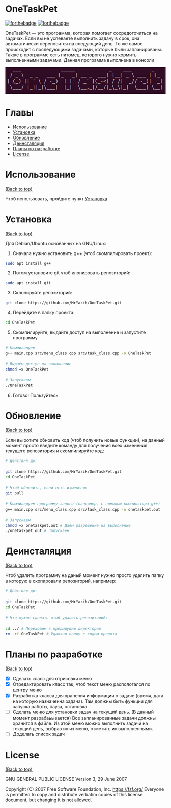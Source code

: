# OneTaskPet

[![forthebadge](https://forthebadge.com/images/badges/made-with-c-plus-plus.svg)](http://forthebadge.com)
[![forthebadge](http://forthebadge.com/images/badges/built-with-love.svg)](http://forthebadge.com)

OneTaskPet — это программа, которая помогает сосредоточиться на задачах. Если вы не успеваете выполнить задачу в срок, она автоматически переносится на следующий день. То же самое происходит с последующими задачами, которые были запланированы. Также в программе есть питомец, которого нужно кормить выполненными задачами. Данная программа выполнена в консоли
 
  ![name app](readme_contents/png/name_app.png)

# Главы

- [Использование](#использование)
- [Установка](#установка)
- [Обновление](#обновление)
- [Деинсталяция](#деинсталяция)
- [Планы по разработке](#планы-по-разработке)
- [License](#license)

# Использование

[(Back to top)](#главы)

Чтоб использовать, пройдите пункт [Установка](#установка)

# Установка

[(Back to top)](#главы)

Для Debian/Ubuntu основанных на GNU/Linux:

1. Сначала нужно установить g++ (чтоб скомпилировать проект):

```sh
sudo apt install g++
```

2. Потом установите git чтоб клонировать репозиторий:

```sh
sudo apt install git
```

3. Склонируйте репозиторий:

```sh
git clone https://github.com/MrYazik/OneTaskPet.git
```

4. Перейдите в папку проекта:

```sh
cd OneTaskPet
```

5. Скомпилируйте, выдайте доступ на выполнение и запустите программу

```sh
# Компилируем
g++ main.cpp src/menu_class.cpp src/task_class.cpp -o OneTaskPet

# Выдаём доступ на выполнение
chmod +x OneTaskPet

# Запускаем
./OneTaskPet
```

6. Готово! Пользуйтесь

# Обновление

[(Back to top)](#главы)

Если вы хотите обновить код (чтоб получить новые функции), на данный момент просто введите команду для получения всех изменения текущего репозитория и скомпилируйте код: 

```sh
# Действия до:

git clone https://github.com/MrYazik/OneTaskPet.git
cd OneTaskPet

# Чтоб обновить, если есть изменения
git pull

# Компилируем программу заного (например, с помощью компилятора g++)
g++ main.cpp src/menu_class.cpp src/task_class.cpp -o onetaskpet.out

# Запускаем
chmod +x onetaskpet.out # Даём разрешение на выполнение
./onetaskpet.out # Запускаем
```

# Деинсталяция

[(Back to top)](#главы)

Чтоб удалить программу на даный момент нужно просто удалить папку в которую в скопировали репозиторий, например:

```sh
# Действия до:

git clone https://github.com/MrYazik/OneTaskPet.git
cd OneTaskPet

# Что нужно сделать чтоб удалить репозиторий:

cd ../ # Переходим в предыдущию директорию
rm -rf OneTaskPet # Удаляем папку с кодом проекта
```

# Планы по разработке

[(Back to top)](#главы)

- [X] Сделать класс для отрисовки меню
- [X] Отредактировать класс так, чтоб текст меню распологался по центру меню
- [X] Разработка класса для хранения информации о задаче (время, дата на которую назначенна задача). Там должны быть функции для запуска работы, пауза, остановка
- [ ] Сделать меню для установки задач на текущий день. (В данный момент разрабаьывается) Все запланированные задачи должны хранится в файле. Из этой меню можно выполнить задачи на текущий день, выбрав их из меню, отметить их выполненными.
- [ ] Доделать список задач

# License

[(Back to top)](#главы)

GNU GENERAL PUBLIC LICENSE
Version 3, 29 June 2007

Copyright (C) 2007 Free Software Foundation, Inc. <https://fsf.org/>
Everyone is permitted to copy and distribute verbatim copies
of this license document, but changing it is not allowed.